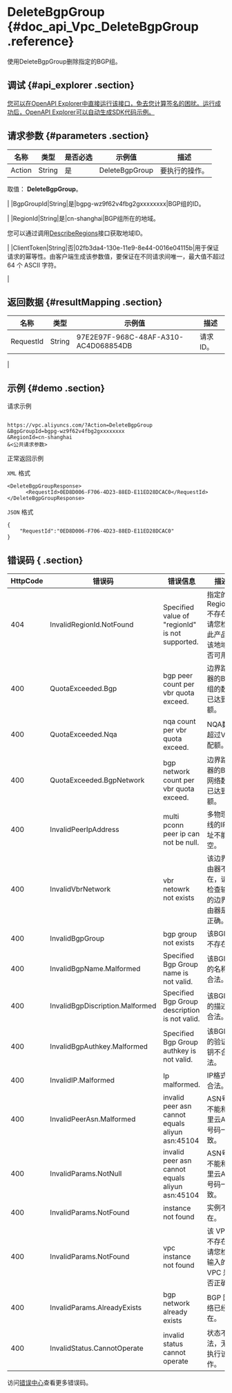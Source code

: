 # DeleteBgpGroup {#doc_api_Vpc_DeleteBgpGroup .reference}

使用DeleteBgpGroup删除指定的BGP组。

## 调试 {#api_explorer .section}

[您可以在OpenAPI Explorer中直接运行该接口，免去您计算签名的困扰。运行成功后，OpenAPI Explorer可以自动生成SDK代码示例。](https://api.aliyun.com/#product=Vpc&api=DeleteBgpGroup&type=RPC&version=2016-04-28)

## 请求参数 {#parameters .section}

|名称|类型|是否必选|示例值|描述|
|--|--|----|---|--|
|Action|String|是|DeleteBgpGroup|要执行的操作。

 取值： **DeleteBgpGroup**。

 |
|BgpGroupId|String|是|bgpg-wz9f62v4fbg2gxxxxxxxx|BGP组的ID。

 |
|RegionId|String|是|cn-shanghai|BGP组所在的地域。

 您可以通过调用[DescribeRegions](~~36063~~)接口获取地域ID。

 |
|ClientToken|String|否|02fb3da4-130e-11e9-8e44-0016e04115b|用于保证请求的幂等性。由客户端生成该参数值，要保证在不同请求间唯一，最大值不超过 64 个 ASCII 字符。 

 |

## 返回数据 {#resultMapping .section}

|名称|类型|示例值|描述|
|--|--|---|--|
|RequestId|String|97E2E97F-968C-48AF-A310-AC4D068854DB|请求ID。

 |

## 示例 {#demo .section}

请求示例

``` {#request_demo}

https://vpc.aliyuncs.com/?Action=DeleteBgpGroup
&BgpGroupId=bgpg-wz9f62v4fbg2gxxxxxxxx
&RegionId=cn-shanghai
&<公共请求参数>

```

正常返回示例

`XML` 格式

``` {#xml_return_success_demo}
<DeleteBgpGroupResponse>
      <RequestId>0ED8D006-F706-4D23-88ED-E11ED28DCAC0</RequestId>
</DeleteBgpGroupResponse>
```

`JSON` 格式

``` {#json_return_success_demo}
{
	"RequestId":"0ED8D006-F706-4D23-88ED-E11ED28DCAC0"
}
```

## 错误码 { .section}

|HttpCode|错误码|错误信息|描述|
|--------|---|----|--|
|404|InvalidRegionId.NotFound|Specified value of "regionId" is not supported.|指定的 RegionId 不存在，请您检查此产品在该地域是否可用。|
|400|QuotaExceeded.Bgp|bgp peer count per vbr quota exceed.|边界路由器的BGP组的数量已达到配额。|
|400|QuotaExceeded.Nqa|nqa count per vbr quota exceed.|NQA数超过VBR配额。|
|400|QuotaExceeded.BgpNetwork|bgp network count per vbr quota exceed.|边界路由器的BGP网络数量已达到配额。|
|400|InvalidPeerIpAddress|multi pconn peer ip can not be null.|多物理专线的IP地址不能为空。|
|400|InvalidVbrNetwork|vbr netowrk not exists|该边界路由器不存在，请您检查输入的边界路由器是否正确。|
|400|InvalidBgpGroup|bgp group not exists|该BGP组不存在。|
|400|InvalidBgpName.Malformed|Specified Bgp Group name is not valid.|该BGP组的名称不合法。|
|400|InvalidBgpDiscription.Malformed|Specified Bgp Group description is not valid.|该BGP组的描述不合法。|
|400|InvalidBgpAuthkey.Malformed|Specified Bgp Group authkey is not valid.|该BGP组的验证密钥不合法。|
|400|InvalidIP.Malformed|Ip malformed.|IP格式不合法。|
|400|InvalidPeerAsn.Malformed|invalid peer asn cannot equals aliyun asn:45104|ASN号码不能和阿里云ASN号码一致。|
|400|InvalidParams.NotNull|invalid peer asn cannot equals aliyun asn:45104|ASN号码不能和阿里云ASN号码一致。|
|400|InvalidParams.NotFound|instance not found|实例不存在。|
|400|InvalidParams.NotFound|vpc instance not found|该 VPC 不存在，请您检查输入的 VPC 是否正确。|
|400|InvalidParams.AlreadyExists|bgp network already exists|BGP 网络已经存在。|
|400|InvalidStatus.CannotOperate|invalid status cannot operate|状态不合法，无法执行该操作。|

访问[错误中心](https://error-center.aliyun.com/status/product/Vpc)查看更多错误码。

